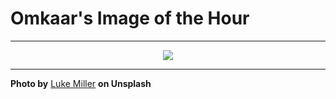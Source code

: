 # Omkaar's Image of the Hour

---

<div align="center">

<a href="https://unsplash.com/photos/a-sleek-blurred-car-speeds-through-a-tunnel-8_Ar9WZFEcg">
  <img src="https://images.unsplash.com/photo-1749746812881-c04e21eb1728?crop=entropy&cs=tinysrgb&fit=max&fm=jpg&ixid=M3w3NjA2Nzh8MHwxfHJhbmRvbXx8fHx8fHx8fDE3NTE5MzI4MDB8&ixlib=rb-4.1.0&q=80&w=1080" style="max-width:100%; height:auto;">
</a>



</div>

---

**Photo by** [Luke Miller](https://unsplash.com/@bylukemiller) **on Unsplash**
